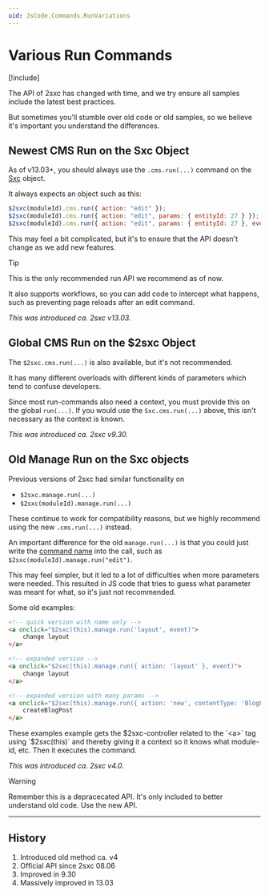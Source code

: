 ```yaml
---
uid: JsCode.Commands.RunVariations
---
```

# Various Run Commands

[!include[](~/pages/basics/stack/_shared-float-summary.md)]
<style>.context-box-summary .edit-custom { visibility: visible; } </style>

The API of 2sxc has changed with time, and we try ensure all samples include the latest best practices. 

But sometimes you'll stumble over old code or old samples, so we believe it's important you understand the differences. 

## Newest CMS Run on the Sxc Object

As of v13.03+, you should always use the `.cms.run(...)` command on the [Sxc](xref:JsCode.Commands.Index) object.

It always expects an object such as this:

```js
$2sxc(moduleId).cms.run({ action: "edit" });
$2sxc(moduleId).cms.run({ action: "edit", params: { entityId: 27 } });
$2sxc(moduleId).cms.run({ action: "edit", params: { entityId: 27 }, event: event });
```

This may feel a bit complicated, but it's to ensure that the API doesn't change as we add new features.

> [!TIP]
> This is the only recommended run API we recommend as of now. 
>
> It also supports workflows, so you can add code to intercept what happens, 
> such as preventing page reloads after an edit command.

_This was introduced ca. 2sxc v13.03._

## Global CMS Run on the $2sxc Object

The `$2sxc.cms.run(...)` is also available, but it's not recommended.

It has many different overloads with different kinds of parameters which tend to confuse developers. 

Since most run-commands also need a context, you must provide this on the global `run(...)`.
If you would use the `Sxc.cms.run(...)` above, this isn't necessary as the context is known.

_This was introduced ca. 2sxc v9.30._


## Old Manage Run on the Sxc objects

Previous versions of 2sxc had similar functionality on

* `$2sxc.manage.run(...)`
* `$2sxc(moduleId).manage.run(...)`

These continue to work for compatibility reasons, but we highly recommend using the new `.cms.run(...)` instead.

An important difference for the old `manage.run(...)` 
is that you could just write the [command name](xref:Api.Js.SxcJs.CommandNames) into the call, 
such as `$2sxc(moduleId).manage.run("edit")`.

This may feel simpler, but it led to a lot of difficulties when more parameters were needed. 
This resulted in JS code that tries to guess what parameter was meant for what, so it's just not recommended.

Some old examples:

```html
<!-- quick version with name only --> 
<a onclick="$2sxc(this).manage.run('layout', event)">
    change layout
</a>

<!-- expanded version -->
<a onclick="$2sxc(this).manage.run({ action: 'layout' }, event)">
    change layout
</a>

<!-- expanded version with many params -->
<a onclick="$2sxc(this).manage.run({ action: 'new', contentType: 'BlogPost' }, event)">
    createBlogPost
</a>
```

These examples example gets the $2sxc-controller related to the `<a>` tag using `$2sxc(this)` and thereby giving it a context so it knows what module-id, etc. Then it executes the command. 


_This was introduced ca. 2sxc v4.0._

> [!WARNING]
> Remember this is a depracecated API. 
> It's only included to better understand old code. 
> Use the new API. 

---

## History

1. Introduced old method ca. v4
2. Official API since 2sxc 08.06
3. Improved in 9.30
4. Massively improved in 13.03
